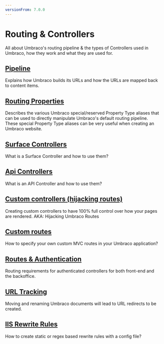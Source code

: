 ```yaml
---
versionFrom: 7.0.0
---
```


# Routing & Controllers

All about Umbraco's routing pipeline & the types of Controllers used in Umbraco, how they work and what they are used for.

## [Pipeline](Request-Pipeline/index.md)

Explains how Umbraco builds its URLs and how the URLs are mapped back to content items.

## [Routing Properties](Routing-Properties/index.md)

Describes the various Umbraco special/reserved Property Type aliases that can be used to directly manipulate Umbraco's default routing pipeline. These special Property Type aliases can be very useful when creating an Umbraco website.

## [Surface Controllers](Surface-Controllers/index.md)

What is a Surface Controller and how to use them?

## [Api Controllers](Umbraco-API-Controllers/index.md)

What is an API Controller and how to use them?

## [Custom controllers (hijacking routes)](Custom-Controllers/index.md)

Creating custom controllers to have 100% full control over how your pages are rendered. AKA: Hijacking Umbraco Routes

## [Custom routes](Custom-Routes/index.md)

How to specify your own custom MVC routes in your Umbraco application?

## [Routes & Authentication](Authorized/index.md)

Routing requirements for authenticated controllers for both front-end and the backoffice.

## [URL Tracking](URL-Tracking/index-v7.md)

Moving and renaming Umbraco documents will lead to URL redirects to be created.

## [IIS Rewrite Rules](IISRewriteRules/index.md)

How to create static or regex based rewrite rules with a config file?
